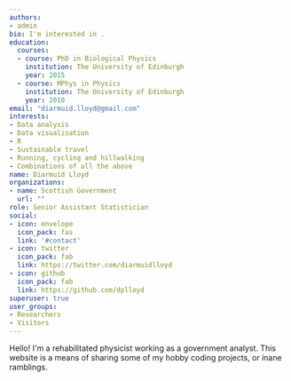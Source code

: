 ```yaml
---
authors:
- admin
bio: I'm interested in .
education:
  courses:
  - course: PhD in Biological Physics
    institution: The University of Edinburgh
    year: 2015
  - course: MPhys in Physics
    institution: The University of Edinburgh
    year: 2010
email: "diarmuid.lloyd@gmail.com"
interests:
- Data analysis
- Data visualisation
- R
- Sustainable travel
- Running, cycling and hillwalking
- Combinations of all the above
name: Diarmuid Lloyd
organizations:
- name: Scottish Government
  url: ""
role: Senior Assistant Statistician
social:
- icon: envelope
  icon_pack: fas
  link: '#contact'
- icon: twitter
  icon_pack: fab
  link: https://twitter.com/diarmuidlloyd
- icon: github
  icon_pack: fab
  link: https://github.com/dplloyd
superuser: true
user_groups:
- Researchers
- Visitors
---
```


Hello! I'm a rehabilitated physicist working as a government analyst. This website is a means of sharing some of my hobby coding projects, or inane ramblings.  
